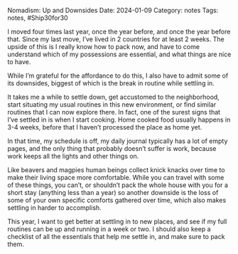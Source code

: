 Nomadism: Up and Downsides
Date: 2024-01-09
Category: notes
Tags: notes, #Ship30for30

I moved four times last year, once the year before, and once the year before that. Since my last move, I’ve lived in 2 countries for at least 2 weeks. The upside of this is I really know how to pack now, and have to come understand which of my possessions are essential, and what things are nice to have.

While I’m grateful for the affordance to do this, I also have to admit some of its downsides, biggest of which is the break in routine while settling in.

It takes me a while to settle down, get accustomed to the neighborhood, start situating my usual routines in this new environment, or find similar routines that I can now explore there. In fact, one of the surest signs that I’ve settled in is when I start cooking. Home cooked food usually happens in 3-4 weeks, before that I haven’t processed the place as home yet.

In that time, my schedule is off, my daily journal typically has a lot of empty pages, and the only thing that probably doesn’t suffer is work, because work keeps all the lights and other things on.

Like beavers and magpies human beings collect knick knacks over time to make their living space more comfortable. While you can travel with some of these things, you can’t, or shouldn’t pack the whole house with you for a short stay (anything less than a year) so another downside is the loss of some of your own specific comforts gathered over time, which also makes settling in harder to accomplish.

This year, I want to get better at settling in to new places, and see if my full routines can be up and running in a week or two. I should also keep a checklist of all the essentials that help me settle in, and make sure to pack them.
